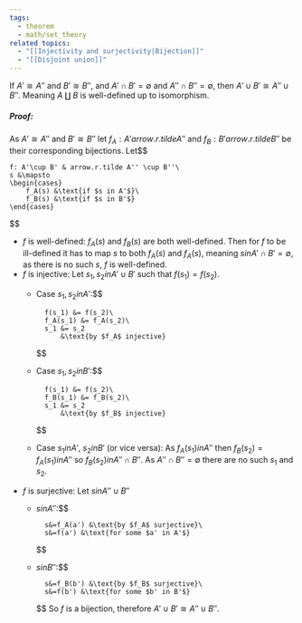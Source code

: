```yaml
---
tags:
  - theorem
  - math/set_theory
related topics:
  - "[[Injectivity and surjectivity|Bijection]]"
  - "[[Disjoint union]]"
---
```

If $A' \cong A''$ and $B' \cong B''$, and $A'\cap B' = \emptyset$ and $A''\cap B'' = \emptyset$, then $A' \cup B' \cong A'' \cup B''$. Meaning $A \amalg B$ is well-defined up to isomorphism.
##### Proof:
As $A' \cong A''$ and $B' \cong B''$ let $f_A: A' arrow.r.tilde A''$ and $f_B: B' arrow.r.tilde B''$ be their corresponding bijections. Let$$

	f: A'\cup B' & arrow.r.tilde A'' \cup B''\
	s &\mapsto
	\begin{cases}
		f_A(s) &\text{if $s in A'$}\
		f_B(s) &\text{if $s in B'$}
	\end{cases}

$$
- $f$ is well-defined:
	$f_A(s)$ and $f_B(s)$ are both well-defined. Then for $f$ to be ill-defined it has to map $s$ to both $f_A(s)$ and $f_A(s)$, meaning $s in A' \cap B'=\emptyset$, as there is no such $s$, $f$ is well-defined.
- $f$ is injective:
	Let $s_1,s_2 in A'\cup B'$ such that $f(s_1)=f(s_2)$.
	- Case $s_1, s_2 in A'$:$$
		
			f(s_1) &= f(s_2)\
			f_A(s_1) &= f_A(s_2)\
			s_1 &= s_2
				&\text{by $f_A$ injective}
		
		$$
	- Case $s_1, s_2 in B'$:$$
		
			f(s_1) &= f(s_2)\
			f_B(s_1) &= f_B(s_2)\
			s_1 &= s_2
				&\text{by $f_B$ injective}
		
		$$
	- Case $s_1 in A'$, $s_2 in B'$ (or vice versa):
		As $f_A(s_1) in A''$ then $f_B(s_2)=f_A(s_1) in A''$ so $f_B(s_2) in A'' \cap B''$. As $A''\cap B''=\emptyset$ there are no such $s_1$ and $s_2$.
- $f$ is surjective:
	Let $s in A''\cup B''$
	- $s in A''$:$$
		
			s&=f_A(a') &\text{by $f_A$ surjective}\
			s&=f(a') &\text{for some $a' in A'$}
		
		$$
	- $s in B''$:$$
		
			s&=f_B(b') &\text{by $f_B$ surjective}\
			s&=f(b') &\text{for some $b' in B'$}
		
		$$
So $f$ is a bijection, therefore $A'\cup B' \cong A'' \cup B''$.